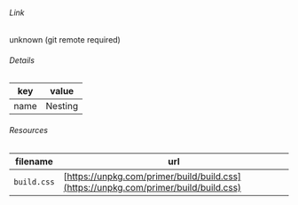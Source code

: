 <!--
https://pypi.org/project/jsfiddle-readme/
-->


###### Link
unknown (git remote required)

###### Details
key|value
-|-
name|Nesting

###### Resources
filename|url
-|-
`build.css`|[https://unpkg.com/primer/build/build.css](https://unpkg.com/primer/build/build.css)